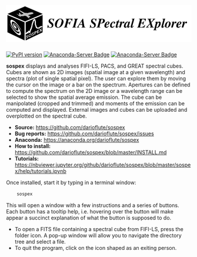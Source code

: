 # <img alt="SoSpEx" src="sospex/icons/sospexlogo.png" height="100">

[![PyPI version](https://badge.fury.io/py/sospex.svg)](https://badge.fury.io/py/sospex)
[![Anaconda-Server Badge](https://anaconda.org/darioflute/sospex/badges/license.svg)](https://anaconda.org/darioflute/sospex)
[![Anaconda-Server Badge](https://anaconda.org/darioflute/sospex/badges/platforms.svg)](https://anaconda.org/darioflute/sospex)

**sospex** displays and analyses FIFI-LS, PACS, and GREAT spectral cubes.
Cubes are shown as 2D images (spatial image at a given wavelength) and spectra (plot of single
spatial pixel). The user can explore them by moving the cursor on the image or a bar on the spectrum.
Apertures can be defined to compute the spectrum on the 2D image or a wavelength
range can be selected to show the spatial average emission. The cube can be manipolated (cropped and trimmed) and
moments of the emission can be computed and displayed. 
External images and cubes can be uploaded and overplotted on the spectral cube.

- **Source:** https://github.com/darioflute/sospex
- **Bug reports:** https://github.com/darioflute/sospex/issues
- **Anaconda:** https://anaconda.org/darioflute/sospex
- **How to install:** https://github.com/darioflute/sospex/blob/master/INSTALL.md
- **Tutorials:** https://nbviewer.jupyter.org/github/darioflute/sospex/blob/master/sospex/help/tutorials.ipynb

Once installed, start it by typing in a terminal window:
```bash
    sospex
```
This will open a window with a few instructions and a series of buttons.
Each button has a tooltip help, i.e. hovering over the button will make appear
a succinct explanation of what the button is supposed to do.

- To open a FITS file containing a spectral cube from FIFI-LS, press the folder icon. 
A pop-up window will allow you to navigate the directory tree and select a file.
- To quit the program, click on the icon shaped as an exiting person.